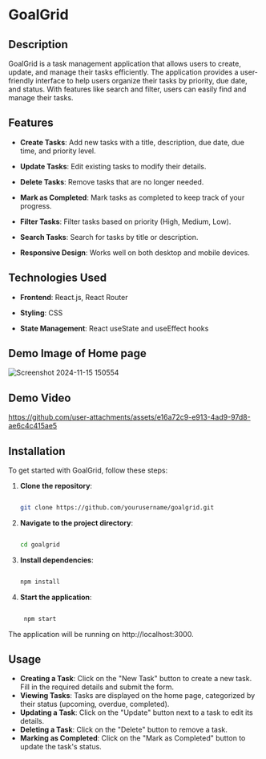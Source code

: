# GoalGrid

## Description


GoalGrid is a task management application that allows users to create, update, and manage their tasks efficiently. The application provides a user-friendly interface to help users organize their tasks by priority, due date, and status. With features like search and filter, users can easily find and manage their tasks.


## Features


- **Create Tasks**: Add new tasks with a title, description, due date, due time, and priority level.

- **Update Tasks**: Edit existing tasks to modify their details.

- **Delete Tasks**: Remove tasks that are no longer needed.

- **Mark as Completed**: Mark tasks as completed to keep track of your progress.

- **Filter Tasks**: Filter tasks based on priority (High, Medium, Low).

- **Search Tasks**: Search for tasks by title or description.

- **Responsive Design**: Works well on both desktop and mobile devices.


## Technologies Used


- **Frontend**: React.js, React Router

- **Styling**: CSS

- **State Management**: React useState and useEffect hooks


## Demo Image of Home page
![Screenshot 2024-11-15 150554](https://github.com/user-attachments/assets/658cad38-d463-472e-bbc4-c598db9cbf5a)

## Demo Video

https://github.com/user-attachments/assets/e16a72c9-e913-4ad9-97d8-ae6c4c415ae5


## Installation

To get started with GoalGrid, follow these steps:


1. **Clone the repository**:

   ```bash

   git clone https://github.com/yourusername/goalgrid.git

   ```

2. **Navigate to the project directory**:

    ```bash

    cd goalgrid

    ```

3. **Install dependencies**:

    ```bash

    npm install

    ```

4. **Start the application**:

   ```bash

    npm start

   ```

The application will be running on http://localhost:3000.

## Usage

- **Creating a Task**: Click on the "New Task" button to create a new task. Fill in the required details and submit the form.
- **Viewing Tasks**: Tasks are displayed on the home page, categorized by their status (upcoming, overdue, completed).
- **Updating a Task**: Click on the "Update" button next to a task to edit its details.
- **Deleting a Task**: Click on the "Delete" button to remove a task.
- **Marking as Completed**: Click on the "Mark as Completed" button to update the task's status.


